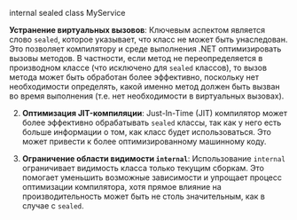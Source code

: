 internal sealed class MyService

 **Устранение виртуальных вызовов**: Ключевым аспектом является слово `sealed`, которое указывает, что класс не может быть унаследован. Это позволяет компилятору и среде выполнения .NET оптимизировать вызовы методов. В частности, если метод не переопределяется в производном классе (что исключено для `sealed` классов), то вызов метода может быть обработан более эффективно, поскольку нет необходимости определять, какой именно метод должен быть вызван во время выполнения (т.е. нет необходимости в виртуальных вызовах).
    
2. **Оптимизация JIT-компиляции**: Just-In-Time (JIT) компилятор может более эффективно обрабатывать `sealed` классы, так как у него есть больше информации о том, как класс будет использоваться. Это может привести к более оптимизированному машинному коду.
    
3. **Ограничение области видимости `internal`**: Использование `internal` ограничивает видимость класса только текущим сборкам. Это помогает уменьшить возможные зависимости и упрощает процесс оптимизации компилятора, хотя прямое влияние на производительность может быть не столь значительным, как в случае с `sealed`.